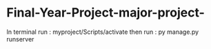 # Final-Year-Project-major-project-
In terminal run :
    myproject/Scripts/activate
then run : py manage.py runserver
    
    
